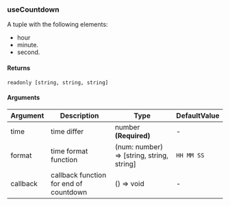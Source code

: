 ### useCountdown

A tuple with the following elements:
- hour
- minute.
- second.

#### Returns
`readonly [string, string, string]`

#### Arguments
|Argument|Description|Type|DefaultValue|
|---|---|---|---|
|time|time differ|number  **(Required)**|-|
|format|time format function|(num: number) => [string, string, string] |`HH MM SS`|
|callback|callback function for end of countdown|() => void |-|